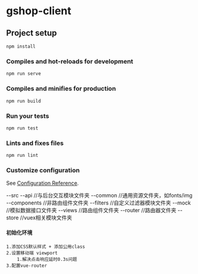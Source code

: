 # gshop-client

## Project setup
```
npm install
```

### Compiles and hot-reloads for development
```
npm run serve
```

### Compiles and minifies for production
```
npm run build
```

### Run your tests
```
npm run test
```

### Lints and fixes files
```
npm run lint
```

### Customize configuration
See [Configuration Reference](https://cli.vuejs.org/config/).

--src
    --api                   //与后台交互模块文件夹
    --common                //通用资源文件夹，如fonts/img
    --components            //非路由组件文件夹
    --filters               //自定义过滤器模块文件夹
    --mock                  //模拟数据接口文件夹
    --views                 //路由组件文件夹
    --router                //路由器文件夹
    --store                 //vuex相关模块文件夹


#### 初始化环境
    1.添加CSS默认样式 + 添加公用class
    2.设置移动端 viewport
        1.解决点击响应延时0.3s问题
    3.配置vue-router